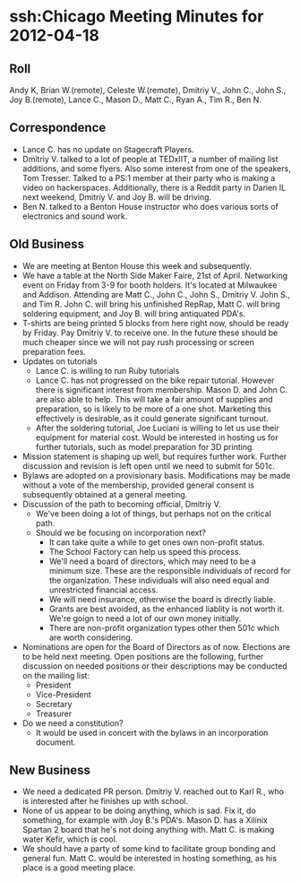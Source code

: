# ssh:Chicago Meeting Minutes for 2012-04-18 #

## Roll ##
Andy K, Brian W.(remote), Celeste W.(remote), Dmitriy V., John C., John S., Joy B.(remote),
Lance C., Mason D., Matt C., Ryan A., Tim R., Ben N.

## Correspondence ##
 * Lance C. has no update on Stagecraft Players.
 * Dmitriy V. talked to a lot of people at TEDxIIT, a number of mailing list additions, and some flyers.
   Also some interest from one of the speakers, Tom Tresser. Talked to a PS:1 member at their party who is making a video on hackerspaces.
   Additionally, there is a Reddit party in Darien IL next weekend, Dmitriy V. and Joy B. will be driving.
 * Ben N. talked to a Benton House instructor who does various sorts of electronics and sound work.

## Old Business ##
 * We are meeting at Benton House this week and subsequently.
 * We have a table at the North Side Maker Faire, 21st of April. Networking event on Friday from 3-9 for booth holders.
   It's located at Milwaukee and Addison. Attending are Matt C., John C., John S., Dmitriy V. John S., and Tim R. John C. will bring his
   unfinished RepRap, Matt C. will bring soldering equipment, and Joy B. will bring antiquated PDA's.
 * T-shirts are being printed 5 blocks from here right now, should be ready by Friday. Pay Dmitriy V. to receive one.
   In the future these should be much cheaper since we will not pay rush processing or screen preparation fees.
 * Updates on tutorials
   - Lance C. is willing to run Ruby tutorials
   - Lance C. has not progressed on the bike repair tutorial. However there is significant interest from membership.
     Mason D. and John C. are also able to help. This will take a fair amount of supplies and preparation, so is likely to be more of a one shot.
     Marketing this effectively is desirable, as it could generate significant turnout.
   - After the soldering tutorial, Joe Luciani is willing to let us use their equipment for material cost. Would be interested in hosting us
     for further tutorials, such as model preparation for 3D printing.
 * Mission statement is shaping up well, but requires further work. Further discussion and revision is left open until we need to submit for 501c.
 * Bylaws are adopted on a provisionary basis. Modifications may be made without a vote of the membership, provided general consent is
   subsequently obtained at a general meeting.
 * Discussion of the path to becoming official, Dmitriy V.
   - We've been doing a lot of things, but perhaps not on the critical path.
   - Should we be focusing on incorporation next?
     * It can take quite a while to get ones own non-profit status.
     * The School Factory can help us speed this process.
     * We'll need a board of directors, which may need to be a minimum size. These are the responsible individuals of record for the organization.
       These individuals will also need equal and unrestricted financial access.
     * We will need insurance, otherwise the board is directly liable.
     * Grants are best avoided, as the enhanced liablity is not worth it. We're goign to need a lot of our own money initially.
     * There are non-profit organization types other then 501c which are worth considering.
 * Nominations are open for the Board of Directors as of now. Elections are to be held next meeting. 
   Open positions are the following, further discussion on needed positions or their descriptions may be conducted on the mailing list:
   - President
   - Vice-President
   - Secretary
   - Treasurer
 * Do we need a constitution?
   - It would be used in concert with the bylaws in an incorporation document.

## New Business ##
 * We need a dedicated PR person. Dmitriy V. reached out to Karl R., who is interested after he finishes up with school.
 * None of us appear to be doing anything, which is sad. Fix it, do something, for example with Joy B.'s PDA's.
   Mason D. has a Xilinix Spartan 2 board that he's not doing anything with. Matt C. is making water Kefir, which is cool.
 * We should have a party of some kind to facilitate group bonding and general fun. Matt C. would be interested
   in hosting something, as his place is a good meeting place.
